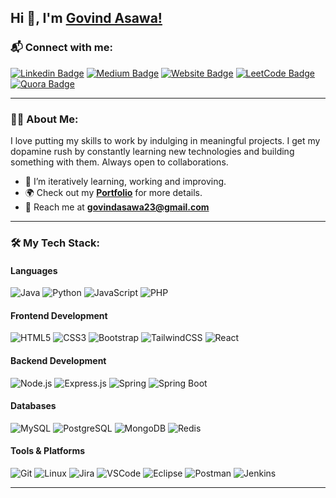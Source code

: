 ## Hi 👋, I'm [Govind Asawa!](https://govind-asawa.vercel.app/)

### 📬 Connect with me:
[![Linkedin Badge](https://img.shields.io/badge/LinkedIn-blue?style=flat&logo=linkedin&labelColor=blue&link=https://www.linkedin.com/in/govind-asawa/)](https://www.linkedin.com/in/govind-asawa/)
[![Medium Badge](https://img.shields.io/badge/-Medium-black?style=flat&logo=medium&logoColor=white&logoSize=auto&link=https://medium.com/@govindasawa23/)](https://medium.com/@govindasawa23/)
[![Website Badge](https://img.shields.io/badge/-Website-47CCCC?style=flat&logo=Google-Chrome&logoColor=white&link=https://govind-asawa.vercel.app/)](https://govind-asawa.vercel.app/)
[![LeetCode Badge](https://img.shields.io/badge/-Leetcode-gold?style=flat&logo=leetcode&logoColor=white&link=https://leetcode.com/u/G_Asawa/)](https://leetcode.com/u/G_Asawa/)
[![Quora Badge](https://img.shields.io/badge/-Quora-red?style=flat&logo=quora&logoColor=white&link=https://www.quora.com/profile/Govind-Asawa-4)](https://www.quora.com/profile/Govind-Asawa-4)

---

### 🙋‍♂️ About Me:
I love putting my skills to work by indulging in meaningful projects. I get my dopamine rush by constantly learning new technologies and building something with them. Always open to collaborations.

- 🔭 I’m iteratively learning, working and improving.
- 🌍 Check out my **[Portfolio](https://govind-asawa.vercel.app/)** for more details.  
- 📧 Reach me at **govindasawa23@gmail.com**

---

### 🛠 My Tech Stack:
#### **Languages** 
![Java](https://img.shields.io/badge/-Java-blue?style=flat-square&logo=java&logoColor=white) 
![Python](https://img.shields.io/badge/-Python-yellow?style=flat-square&logo=python&logoColor=white) 
![JavaScript](https://img.shields.io/badge/-JavaScript-black?style=flat-square&logo=javascript&logoColor=white) 
![PHP](https://img.shields.io/badge/-PHP-blue?style=flat-square&logo=php&logoColor=white)

#### **Frontend Development**  
![HTML5](https://img.shields.io/badge/-HTML5-orange?style=flat-square&logo=html5&logoColor=white)
![CSS3](https://img.shields.io/badge/-CSS3-blue?style=flat-square&logo=css3&logoColor=white)
![Bootstrap](https://img.shields.io/badge/-Bootstrap-purple?style=flat-square&logo=bootstrap&logoColor=white)
![TailwindCSS](https://img.shields.io/badge/-TailwindCSS-0f172a?style=flat-square&logo=tailwindcss&logoColor=white)
![React](https://img.shields.io/badge/-React-blue?style=flat-square&logo=react&logoColor=white)

#### **Backend Development**  
![Node.js](https://img.shields.io/badge/-Node.js-green?style=flat-square&logo=node.js&logoColor=white)
![Express.js](https://img.shields.io/badge/-Express.js-gray?style=flat-square&logo=express&logoColor=white)
![Spring](https://img.shields.io/badge/-Spring-green?style=flat-square&logo=spring&logoColor=white)
![Spring Boot](https://img.shields.io/badge/-Spring%20Boot-green?style=flat-square&logo=springboot&logoColor=white)

#### **Databases**  
![MySQL](https://img.shields.io/badge/-MySQL-blue?style=flat-square&logo=mysql&logoColor=white)
![PostgreSQL](https://img.shields.io/badge/-PostgreSQL-blue?style=flat-square&logo=postgresql&logoColor=white)
![MongoDB](https://img.shields.io/badge/-MongoDB-green?style=flat-square&logo=mongodb&logoColor=white)
![Redis](https://img.shields.io/badge/-Redis-red?style=flat-square&logo=redis&logoColor=white)

#### **Tools & Platforms**  
![Git](https://img.shields.io/badge/-Git-orange?style=flat-square&logo=git&logoColor=white)
![Linux](https://img.shields.io/badge/-Linux-black?style=flat-square&logo=linux&logoColor=white)
![Jira](https://img.shields.io/badge/-Jira-blue?style=flat-square&logo=jira&logoColor=white)
![VSCode](https://img.shields.io/badge/-VSCode-blue?style=flat-square&logo=visualstudiocode&logoColor=white)
![Eclipse](https://img.shields.io/badge/-Eclipse-purple?style=flat-square&logo=eclipseide&logoColor=white)
![Postman](https://img.shields.io/badge/-Postman-orange?style=flat-square&logo=postman&logoColor=white)
![Jenkins](https://img.shields.io/badge/-Jenkins-red?style=flat-square&logo=jenkins&logoColor=white)

---
